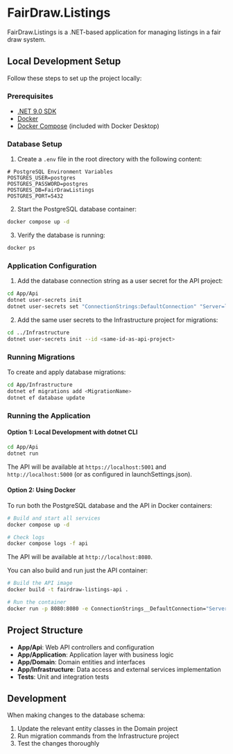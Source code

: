 # FairDraw.Listings

FairDraw.Listings is a .NET-based application for managing listings in a fair draw system.

## Local Development Setup

Follow these steps to set up the project locally:

### Prerequisites

-   [.NET 9.0 SDK](https://dotnet.microsoft.com/download)
-   [Docker](https://www.docker.com/products/docker-desktop)
-   [Docker Compose](https://docs.docker.com/compose/install/) (included with Docker Desktop)

### Database Setup

1. Create a `.env` file in the root directory with the following content:

```
# PostgreSQL Environment Variables
POSTGRES_USER=postgres
POSTGRES_PASSWORD=postgres
POSTGRES_DB=FairDrawListings
POSTGRES_PORT=5432
```

2. Start the PostgreSQL database container:

```bash
docker compose up -d
```

3. Verify the database is running:

```bash
docker ps
```

### Application Configuration

1. Add the database connection string as a user secret for the API project:

```bash
cd App/Api
dotnet user-secrets init
dotnet user-secrets set "ConnectionStrings:DefaultConnection" "Server=localhost;Port=5432;Database=FairDrawListings;User Id=postgres;Password=postgres;"
```

2. Add the same user secrets to the Infrastructure project for migrations:

```bash
cd ../Infrastructure
dotnet user-secrets init --id <same-id-as-api-project>
```

### Running Migrations

To create and apply database migrations:

```bash
cd App/Infrastructure
dotnet ef migrations add <MigrationName>
dotnet ef database update
```

### Running the Application

#### Option 1: Local Development with dotnet CLI

```bash
cd App/Api
dotnet run
```

The API will be available at `https://localhost:5001` and `http://localhost:5000` (or as configured in launchSettings.json).

#### Option 2: Using Docker

To run both the PostgreSQL database and the API in Docker containers:

```bash
# Build and start all services
docker compose up -d

# Check logs
docker compose logs -f api
```

The API will be available at `http://localhost:8080`.

You can also build and run just the API container:

```bash
# Build the API image
docker build -t fairdraw-listings-api .

# Run the container
docker run -p 8080:8080 -e ConnectionStrings__DefaultConnection="Server=host.docker.internal;Port=5432;Database=FairDrawListings;User Id=postgres;Password=postgres;" fairdraw-listings-api
```

## Project Structure

-   **App/Api**: Web API controllers and configuration
-   **App/Application**: Application layer with business logic
-   **App/Domain**: Domain entities and interfaces
-   **App/Infrastructure**: Data access and external services implementation
-   **Tests**: Unit and integration tests

## Development

When making changes to the database schema:

1. Update the relevant entity classes in the Domain project
2. Run migration commands from the Infrastructure project
3. Test the changes thoroughly
